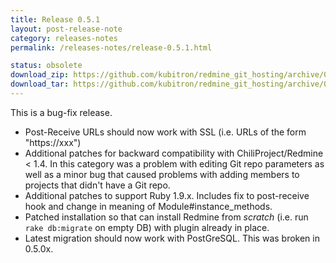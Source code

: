 ```yaml
---
title: Release 0.5.1
layout: post-release-note
category: releases-notes
permalink: /releases-notes/release-0.5.1.html

status: obsolete
download_zip: https://github.com/kubitron/redmine_git_hosting/archive/0.5.1x.zip
download_tar: https://github.com/kubitron/redmine_git_hosting/archive/0.5.1x.tar.gz
---
```


This is a bug-fix release.

* Post-Receive URLs should now work with SSL (i.e. URLs of the form "https://xxx")
* Additional patches for backward compatibility with ChiliProject/Redmine < 1.4. In this category was a problem with editing Git repo parameters as well as a minor bug that caused problems with adding members to projects that didn't have a Git repo.
* Additional patches to support Ruby 1.9.x.  Includes fix to post-receive hook and change in meaning of Module#instance_methods.
* Patched installation so that can install Redmine from *scratch* (i.e. run `rake db:migrate` on empty DB) with plugin already in place.
* Latest migration should now work with PostGreSQL.  This was broken in 0.5.0x.
